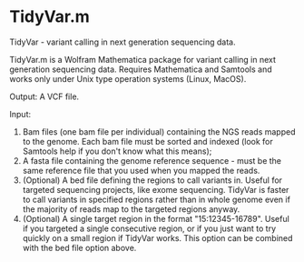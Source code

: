 # TidyVar.m
TidyVar - variant calling in next generation sequencing data.

TidyVar.m is a Wolfram Mathematica package for variant calling in next generation sequencing data. Requires Mathematica and Samtools and works only under Unix type operation systems (Linux, MacOS).

Output:
A VCF file.

Input: 
1) Bam files (one bam file per individual) containing the NGS reads mapped to the genome. Each bam file must be sorted and indexed (look for Samtools help if you don't know what this means); 
2) A fasta file containing the genome reference sequence - must be the same reference file that you used when you mapped the reads.
3) (Optional) A bed file defining the regions to call variants in. Useful for targeted sequencing projects, like exome sequencing. TidyVar is faster to call variants in specified regions rather than in whole genome even if the majority of reads map to the targeted regions anyway.
4) (Optional) A single target region in the format "15:12345-16789". Useful if you targeted a single consecutive region, or if you just want to try quickly on a small region if TidyVar works. This option can be combined with the bed file option above.
